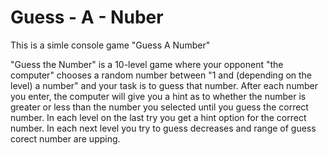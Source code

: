 # Guess - A - Nuber
This is a simle console game "Guess A  Number"


"Guess the Number" is a 10-level game where your opponent "the computer" chooses a random number between "1 and (depending on the level) a number" and your task is to guess that number. After each number you enter, the computer will give you a hint as to whether the number is greater or less than the number you selected until you guess the correct number. In each level on the last try you get a hint option for the correct number. In each next level you try to guess decreases and range of guess corect number are upping.

